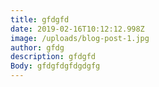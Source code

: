 ```yaml
---
title: gfdgfd
date: 2019-02-16T10:12:12.998Z
image: /uploads/blog-post-1.jpg
author: gfdg
description: gfdgfd
Body: gfdgfdgfdgdgfg
---
```


